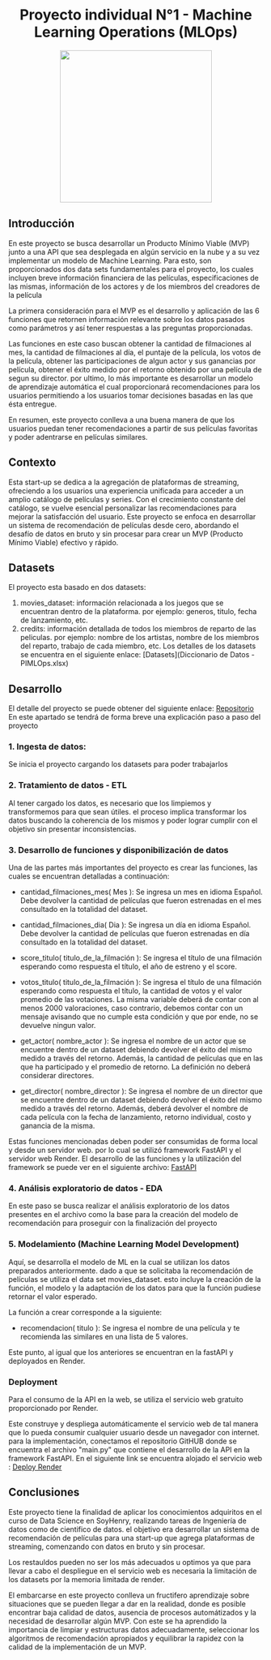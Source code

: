 # <h1 align=center> **Proyecto individual N°1 - Machine Learning Operations (MLOps)** </h1>

<p align="center">
<img src="https://user-images.githubusercontent.com/67664604/217914153-1eb00e25-ac08-4dfa-aaf8-53c09038f082.png"  height=300>
</p>

## Introducción
En este proyecto se busca desarrollar un Producto Mínimo Viable (MVP) junto a una API que sea desplegada en algún servicio en la nube y a su vez implementar un modelo de Machine Learning.
Para esto, son proporcionados dos data sets fundamentales para el proyecto, los cuales incluyen breve información financiera de las películas, especificaciones de las mismas, información de los actores y de los miembros del creadores de la película

La primera consideración para el MVP es el desarrollo y aplicación de las 6 funciones que retornen información relevante sobre los datos pasados como parámetros y así tener respuestas a las preguntas proporcionadas.

Las funciones en este caso buscan obtener la cantidad de filmaciones al mes, la cantidad de filmaciones al día, el puntaje de la película, los votos de la película, obtener las participaciones de algun actor y sus ganancias por película, obtener el éxito medido por el retorno obtenido por una película de segun su director. por ultimo, lo más importante es desarrollar un modelo de aprendizaje automática el cual proporcionará recomendaciones para los usuarios permitiendo a los usuarios tomar decisiones basadas en las que ésta entregue.

En resumen, este proyecto conlleva a una buena manera de que los usuarios puedan tener recomendaciones a partir de sus películas favoritas y poder adentrarse en películas similares.

## Contexto
Esta start-up se dedica a la agregación de plataformas de streaming, ofreciendo a los usuarios una experiencia unificada para acceder a un amplio catálogo de películas y series. Con el crecimiento constante del catálogo, se vuelve esencial personalizar las recomendaciones para mejorar la satisfacción del usuario. Este proyecto se enfoca en desarrollar un sistema de recomendación de películas desde cero, abordando el desafío de datos en bruto y sin procesar para crear un MVP (Producto Mínimo Viable) efectivo y rápido.

## Datasets
El proyecto esta basado en dos datasets:
1. movies_dataset: información relacionada a los juegos que se encuentran dentro de la plataforma. por ejemplo: generos, titulo, fecha de lanzamiento, etc.
2. credits: información detallada de todos los miembros de reparto de las peliculas. por ejemplo: nombre de los artistas, nombre de los miembros del reparto, trabajo de cada miembro, etc.
Los detalles de los datasets se encuentra en el siguiente enlace: [Datasets](Diccionario de Datos - PIMLOps.xlsx)
## Desarrollo
El detalle del proyecto se puede obtener del siguiente enlace: [Repositorio](Desarrollo.ipynb)
En este apartado se tendrá de forma breve una explicación paso a paso del proyecto

### 1. Ingesta de datos:
Se inicia el proyecto cargando los datasets para poder trabajarlos

### 2. Tratamiento de datos - ETL
Al tener cargado los datos, es necesario que los limpiemos y transformemos para que sean útiles. el proceso implica transformar los datos buscando la coherencia de los mismos y poder lograr cumplir con el objetivo sin presentar inconsistencias.

### 3. Desarrollo de funciones y disponibilización de datos
Una de las partes más importantes del proyecto es crear las funciones, las cuales se encuentran detalladas a continuación:
- cantidad_filmaciones_mes( Mes ): Se ingresa un mes en idioma Español. Debe devolver la cantidad de películas que fueron estrenadas en el mes consultado en la totalidad del dataset.
  
- cantidad_filmaciones_dia( Dia ): Se ingresa un día en idioma Español. Debe devolver la cantidad de películas que fueron estrenadas en día consultado en la totalidad del dataset.
  
- score_titulo( titulo_de_la_filmación ): Se ingresa el título de una filmación esperando como respuesta el título, el año de estreno y el score.
  
- votos_titulo( titulo_de_la_filmación ): Se ingresa el título de una filmación esperando como respuesta el título, la cantidad de votos y el valor promedio de las votaciones. La misma variable deberá de contar con al menos 2000 valoraciones, caso contrario, debemos contar con un mensaje avisando que no cumple esta condición y que por ende, no se devuelve ningun valor.
  
- get_actor( nombre_actor ): Se ingresa el nombre de un actor que se encuentre dentro de un dataset debiendo devolver el éxito del mismo medido a través del retorno. Además, la cantidad de películas que en las que ha participado y el promedio de retorno. La definición no deberá considerar directores.
  
- get_director( nombre_director ): Se ingresa el nombre de un director que se encuentre dentro de un dataset debiendo devolver el éxito del mismo medido a través del retorno. Además, deberá devolver el nombre de cada película con la fecha de lanzamiento, retorno individual, costo y ganancia de la misma.

Estas funciones mencionadas deben poder ser consumidas de forma local y desde un servidor web. por lo cual se utilizó framework FastAPI y el servidor web Render.
El desarrollo de las funciones y la utilización del framework se puede ver en el siguiente archivo: [FastAPI](main.py)

### 4. Análisis exploratorio de datos - EDA
En este paso se busca realizar el análisis exploratorio de los datos presentes en el archivo como la base para la creación del modelo de recomendación para proseguir con la finalización del proyecto

### 5. Modelamiento (Machine Learning Model Development)
Aquí, se desarrolla el modelo de ML en la cual se utilizan los datos preparados anteriormente. dado a que se solicitaba la recomendación de películas se utiliza el data set movies_dataset. esto incluye la creación de la función, el modelo y la adaptación de los datos para que la función pudiese retornar el valor esperado.

La función a crear corresponde a la siguiente:
- recomendacion( titulo ): Se ingresa el nombre de una película y te recomienda las similares en una lista de 5 valores.

Este punto, al igual que los anteriores se encuentran en la fastAPI y deployados en Render.

### Deployment
Para el consumo de la API en la web, se utiliza el servicio web gratuito proporcionado por Render.

Este construye y despliega automáticamente el servicio web de tal manera que lo pueda consumir cualquier usuario desde un navegador con internet. para la implementación, conectamos el repositorio GitHUB donde se encuentra el archivo "main.py" que contiene el desarrollo de la API en la framework FastAPI.
En el siguiente link se encuentra alojado el servicio web : [Deploy Render](https://proyecto-individual-1-wrtd.onrender.com)

## Conclusiones
Este proyecto tiene la finalidad de aplicar los conocimientos adquiritos en el curso de Data Science en SoyHenry, realizando tareas de Ingeniería de datos como de cientifico de datos. el objetivo era desarrollar un sistema de recomendación de películas para una start-up que agrega plataformas de streaming, comenzando con datos en bruto y sin procesar.

Los restauldos pueden no ser los más adecuados u optimos ya que para llevar a cabo el despliegue en el servicio web es necesaria la limitación de los datasets por la memoria limitada de render.

El embarcarse en este proyecto conlleva un fructifero aprendizaje sobre situaciones que se pueden llegar a dar en la realidad, donde es posible encontrar baja calidad de datos, ausencia de procesos automátizados y la necesidad de desarrollar algún MVP. Con este se ha aprendido la importancia de limpiar y estructuras datos adecuadamente, seleccionar los algoritmos de recomendación apropiados y equilibrar la rapidez con la calidad de la implementación de un MVP.
